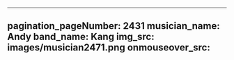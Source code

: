 ------
pagination_pageNumber: 2431
musician_name: Andy
band_name: Kang
img_src: images/musician2471.png
onmouseover_src: 
------